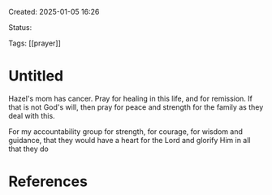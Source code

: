 Created: 2025-01-05 16:26

Status: 

Tags: [[prayer]]

# Untitled

Hazel's mom has cancer. Pray for healing in this life, and for remission. If that is not God's will, then pray for peace and strength for the family as they deal with this. 

For my accountability group for strength, for courage, for wisdom and guidance, that they would have a heart for the Lord and glorify Him in all that they do







# References
